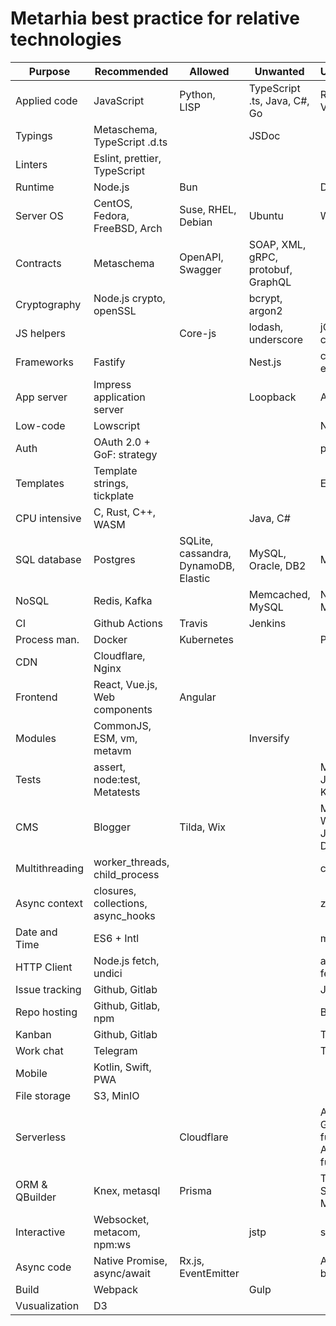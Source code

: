 # Metarhia best practice for relative technologies

| Purpose        | Recommended                   | Allowed        | Unwanted                  | Unacceptable              |
| -------------- | ----------------------------- | -------------- | ------------------------- | ------------------------- |
| Applied code   | JavaScript                    | Python, LISP   | TypeScript .ts, Java, C#, Go | Ruby, PHP, VB          |
| Typings        | Metaschema, TypeScript .d.ts  |                | JSDoc                     |                           |
| Linters        | Eslint, prettier, TypeScript  |                |                           |                           |
| Runtime        | Node.js                       | Bun            |                           | Deno                      |
| Server OS      | CentOS, Fedora, FreeBSD, Arch | Suse, RHEL, Debian | Ubuntu                | Windows                   |
| Contracts      | Metaschema                    | OpenAPI, Swagger | SOAP, XML, gRPC, protobuf, GraphQL |                |
| Cryptography   | Node.js crypto, openSSL       |                | bcrypt, argon2            |                           |
| JS helpers     |                               | Core-js        | lodash, underscore        | jQuery, cheerio           |
| Frameworks     | Fastify                       |                | Nest.js                   | connect, express, koa     |
| App server     | Impress application server    |                | Loopback                  | Apollo server             |
| Low-code       | Lowscript                     |                |                           | Node-RED                  |
| Auth           | OAuth 2.0 + GoF: strategy     |                |                           | passport                  |
| Templates      | Template strings, tickplate   |                |                           | EJS                       |
| CPU intensive  | C, Rust, C++, WASM            |                | Java, C#                  |                           |
| SQL database   | Postgres                      | SQLite, cassandra, DynamoDB, Elastic     | MySQL, Oracle, DB2 | MS SQL |
| NoSQL          | Redis, Kafka                  |                | Memcached, MySQL          | Neo4j, MongoDB            |
| CI             | Github Actions                | Travis         | Jenkins                   |                           |
| Process man.   | Docker                        | Kubernetes     |                           | Pm2, forever              |
| CDN            | Cloudflare, Nginx             |                |                           |                           |
| Frontend       | React, Vue.js, Web components | Angular        |                           |                           |
| Modules        | CommonJS, ESM, vm, metavm     |                | Inversify                 |                           |
| Tests          | assert, node:test, Metatests  |                |                         | Mocha, Jest, Jasmine, Karma |
| CMS            | Blogger                       | Tilda, Wix     |                  | Magento, Wordpress, Joomla, Drupal |
| Multithreading | worker_threads, child_process |                |                           | cluster                   |
| Async context  | closures, collections, async_hooks |           |                           | zone.js                   |
| Date and Time  | ES6 + Intl                    |                |                           | moment.js                 |
| HTTP Client    | Node.js fetch, undici         |                |                          | axios, node-fetch, request |
| Issue tracking | Github, Gitlab                |                |                           | Jira                      |
| Repo hosting   | Github, Gitlab, npm           |                |                           | Bitbucket                 |
| Kanban         | Github, Gitlab                |                |                           | Trello                    |
| Work chat      | Telegram                      |                |                           | Teams, Slack              |
| Mobile         | Kotlin, Swift, PWA            |                |                           |                           |
| File storage   | S3, MinIO                     |                |                           |                           |
| Serverless     |                               | Cloudflare     | | AWS Lambda, Google cloud functions, Azure functions |
| ORM & QBuilder | Knex, metasql                 | Prisma         |                        | TypeORM, Sequelize, Mongoose |
| Interactive    | Websocket, metacom, npm:ws    |                | jstp                      | socket.io                 |
| Async code     | Native Promise, async/await   | Rx.js, EventEmitter |                      | Async.js, bluebird, q, co |
| Build          | Webpack                       |                | Gulp                      |                           |
| Vusualization  | D3                            |                |                           |                           |

